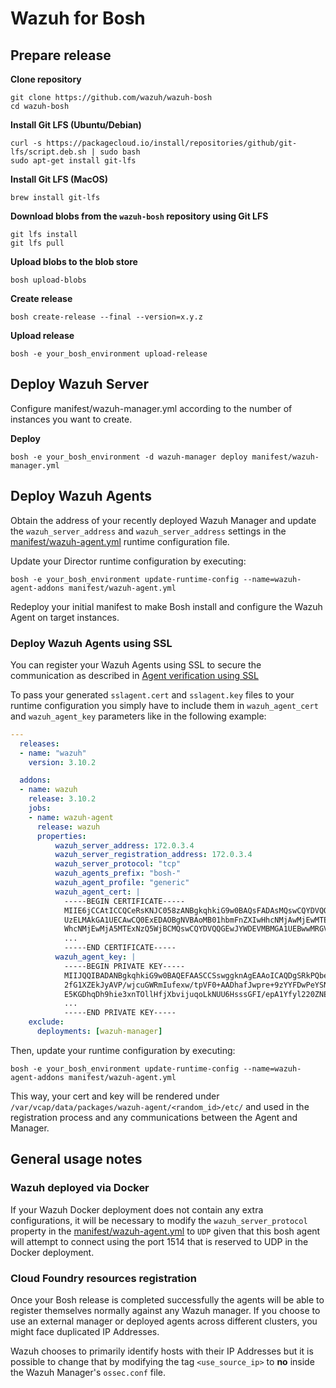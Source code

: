 # Wazuh for Bosh

## Prepare release

**Clone repository**
```
git clone https://github.com/wazuh/wazuh-bosh
cd wazuh-bosh
```

**Install Git LFS (Ubuntu/Debian)**
```
curl -s https://packagecloud.io/install/repositories/github/git-lfs/script.deb.sh | sudo bash
sudo apt-get install git-lfs
```

**Install Git LFS (MacOS)**
```
brew install git-lfs
```

**Download blobs from the `wazuh-bosh` repository using Git LFS**
```
git lfs install
git lfs pull
```

**Upload blobs to the blob store**
```
bosh upload-blobs
```

**Create release**
```
bosh create-release --final --version=x.y.z
```

**Upload release**
```
bosh -e your_bosh_environment upload-release
```

## Deploy Wazuh Server

Configure manifest/wazuh-manager.yml according to the number of instances you want to create.

**Deploy**
```
bosh -e your_bosh_environment -d wazuh-manager deploy manifest/wazuh-manager.yml
```

## Deploy Wazuh Agents

Obtain the address of your recently deployed Wazuh Manager and update the `wazuh_server_address` and `wazuh_server_address` settings in the [manifest/wazuh-agent.yml](https://github.com/wazuh/wazuh-bosh/blob/master/manifest/wazuh-agent.yml) runtime configuration file.

Update your Director runtime configuration by executing:

```
bosh -e your_bosh_environment update-runtime-config --name=wazuh-agent-addons manifest/wazuh-agent.yml
```

Redeploy your initial manifest to make Bosh install and configure the Wazuh Agent on target instances.


### Deploy Wazuh Agents using SSL

You can register your Wazuh Agents using SSL  to secure the communication as described in [Agent verification using SSL](https://documentation.wazuh.com/3.9/user-manual/registering/manager-verification/agents/linux-unix-agent-verification.html#linux-and-unix-agents)

To pass your generated `sslagent.cert` and `sslagent.key` files to your runtime configuration you simply have to include them in `wazuh_agent_cert` and `wazuh_agent_key` parameters like in the following example:


```yaml
---
  releases:
  - name: "wazuh"
    version: 3.10.2

  addons:
  - name: wazuh
    release: 3.10.2
    jobs:
    - name: wazuh-agent
      release: wazuh
      properties:
          wazuh_server_address: 172.0.3.4
          wazuh_server_registration_address: 172.0.3.4
          wazuh_server_protocol: "tcp"
          wazuh_agents_prefix: "bosh-"
          wazuh_agent_profile: "generic"
          wazuh_agent_cert: |
            -----BEGIN CERTIFICATE-----
            MIIE6jCCAtICCQCeRsKNJC058zANBgkqhkiG9w0BAQsFADAsMQswCQYDVQQGEwJV
            UzELMAkGA1UECAwCQ0ExEDAOBgNVBAoMB01hbmFnZXIwHhcNMjAwMjEwMTExNzQ5
            WhcNMjEwMjA5MTExNzQ5WjBCMQswCQYDVQQGEwJYWDEVMBMGA1UEBwwMRGVmYXVs
            ...
            -----END CERTIFICATE-----
          wazuh_agent_key: |
            -----BEGIN PRIVATE KEY-----
            MIIJQQIBADANBgkqhkiG9w0BAQEFAASCCSswggknAgEAAoICAQDgSRkPQbeFBXWE
            2fG1XZEkJyAVP/wjcuGWRmIufexw/tpVF0+AADhafJwpre+9zYYFDwPeYSN11zAH
            E5KGDhqDh9hie3xnTOllHfjXbvijuqoLkNUU6HsssGFI/epA1Yfyl220ZNE5AZCL
            ...
            -----END PRIVATE KEY-----          
    exclude:
      deployments: [wazuh-manager]
```

Then, update your runtime configuration by executing:

```
bosh -e your_bosh_environment update-runtime-config --name=wazuh-agent-addons manifest/wazuh-agent.yml
```

This way, your cert and key will be rendered under `/var/vcap/data/packages/wazuh-agent/<random_id>/etc/` and used in the registration process and any communications between the Agent and Manager.

## General usage notes

### Wazuh deployed via Docker

If your Wazuh Docker deployment does not contain any extra configurations, it will be necessary to modify the `wazuh_server_protocol` property in the [manifest/wazuh-agent.yml](https://github.com/wazuh/wazuh-bosh/blob/master/manifest/wazuh-agent.yml) to `UDP` given that this bosh agent will attempt to connect using the port 1514 that is reserved to UDP in the Docker deployment.

### Cloud Foundry resources registration

Once your Bosh release is completed successfully the agents will be able to register themselves normally against any Wazuh manager. If you choose to use an external manager or deployed agents across different clusters, you might face duplicated IP Addresses.

Wazuh chooses to primarily identify hosts with their IP Addresses but it is possible to change that by modifying the tag `<use_source_ip>` to **no** inside the Wazuh Manager's `ossec.conf` file.
